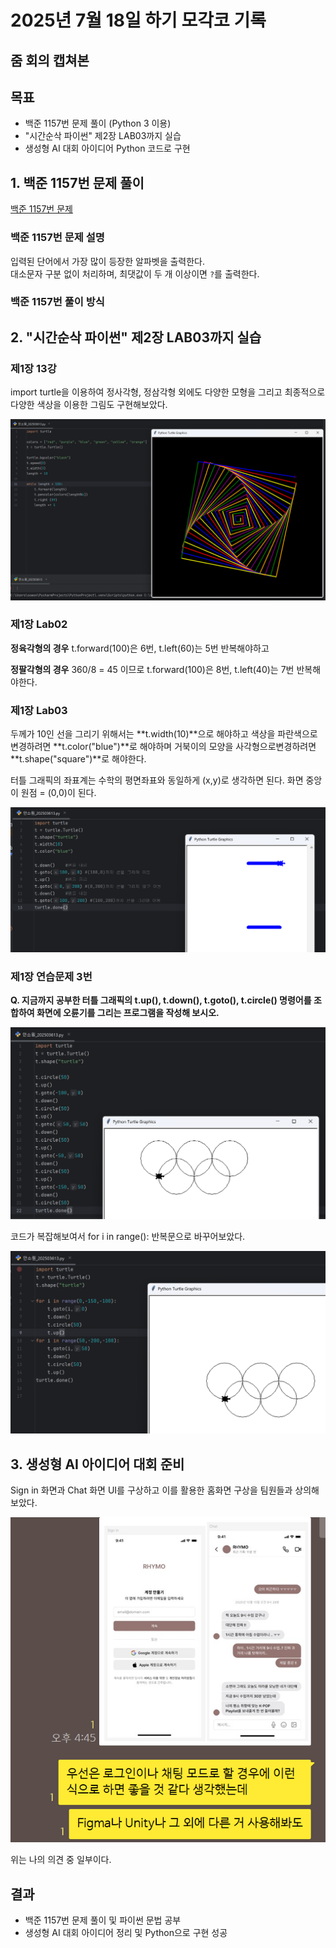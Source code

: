 # 2025년 7월 18일 하기 모각코 기록

## 줌 회의 캡쳐본



## 목표
- 백준 1157번 문제 풀이 (Python 3 이용)
- "시간순삭 파이썬" 제2장 LAB03까지 실습
- 생성형 AI 대회 아이디어 Python 코드로 구현

## 1. 백준 1157번 문제 풀이
[백준 1157번 문제](https://www.acmicpc.net/problem/1157)

### 백준 1157번 문제 설명
입력된 단어에서 가장 많이 등장한 알파벳을 출력한다.  
대소문자 구분 없이 처리하며, 최댓값이 두 개 이상이면 `?`를 출력한다.

### 백준 1157번 풀이 방식

## 2. "시간순삭 파이썬" 제2장 LAB03까지 실습

### 제1장 13강
import turtle을 이용하여 정사각형, 정삼각형 외에도 다양한 모형을 그리고 최종적으로 다양한 색상을 이용한 그림도 구현해보았다.

[![제1장 13강](../image/Python1-13.png)](../image/Python1-13.png) 

### 제1장 Lab02
**정육각형의 경우**
t.forward(100)은 6번, t.left(60)는 5번 반복해야하고

**정팔각형의 경우**
360/8 = 45 이므로
t.forward(100)은 8번, t.left(40)는 7번 반복해야한다.

### 제1장 Lab03
두께가 10인 선을 그리기 위해서는 **t.width(10)**으로 해야하고
색상을 파란색으로 변경하려면 **t.color("blue")**로 해야하며
거북이의 모양을 사각형으로변경하려면 **t.shape("square")**로 해야한다.

터틀 그래픽의 좌표계는 수학의 평면좌표와 동일하게 (x,y)로 생각하면 된다.
화면 중앙이 원점 = (0,0)이 된다.

[![제1장 13강](../image/Python1-Lab03.png)](../image/Python1-Lab03.png) 

### 제1장 연습문제 3번

**Q. 지금까지 공부한 터틀 그래픽의 t.up(), t.down(), t.goto(), t.circle() 명령어를 조합하여 화면에 오륜기를 그리는 프로그램을 작성해 보시오.**

[![제1장 연습문제 3번 #1](../image/practice1-3.png)](../image/practice1-3.png)

코드가 복잡해보여서 for i in range(): 반복문으로 바꾸어보았다.

[![제1장 연습문제 3번 #2](../image/practice1-3_for.png)](../image/practice1-3_for.png) 



## 3. 생성형 AI 아이디어 대회 준비
Sign in 화면과 Chat 화면 UI를 구상하고 이를 활용한 홈화면 구상을 팀원들과 상의해보았다.

[![제1장 연습문제 3번 #2](../image/sign_in_chat.png)](../image/sign_in_chat.png) 

위는 나의 의견 중 일부이다.


## 결과
- 백준 1157번 문제 풀이 및 파이썬 문법 공부
- 생성형 AI 대회 아이디어 정리 및 Python으로 구현 성공
